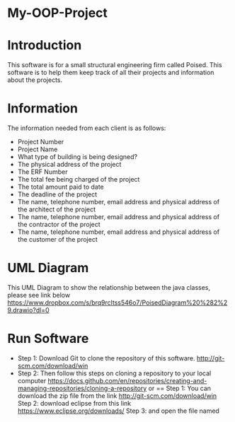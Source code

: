 # My-OOP-Project

 Introduction
 ============
 This software is for a small structural engineering firm called Poised. This software is to help them keep track of all their projects and information about the projects.
 
 Information
 ===========
 
 The information needed from each client is as follows:
 * Project Number
 * Project Name
 * What type of building is being designed?
 * The physical address of the project
 * The ERF Number
 * The total fee being charged of the project
 * The total amount paid to date
 * The deadline of the project
 * The name, telephone number, email address and physical address of the architect of the project
 * The name, telephone number, email address and physical address of the contractor of the project
 * The name, telephone number, email address and physical address of the customer of the project
 
 UML Diagram
 ===========
 This UML Diagram to show the relationship between the java classes, please see link below
 https://www.dropbox.com/s/brq9rcltss546o7/PoisedDiagram%20%282%29.drawio?dl=0
 
 Run Software
 ============
 
 * Step 1: Download Git to clone the repository of this software. http://git-scm.com/download/win
 * Step 2: Then follow this steps on cloning a repository to your local computer https://docs.github.com/en/repositories/creating-and-managing-repositories/cloning-a-repository
 or
 ==
 Step 1: You can download the zip file from the link http://git-scm.com/download/win
 Step 2: download eclipse from this link https://www.eclipse.org/downloads/
 Step 3: and open the file named 
 
 
 
 
 
 
